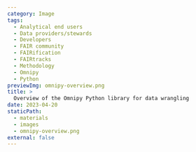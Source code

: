 ```yaml
---
category: Image
tags:
  - Analytical end users
  - Data providers/stewards
  - Developers
  - FAIR community
  - FAIRification
  - FAIRtracks
  - Methodology
  - Omnipy
  - Python
previewImg: omnipy-overview.png
title: >
  Overview of the Omnipy Python library for data wrangling
date: 2023-04-20
staticPath:
  - materials
  - images
  - omnipy-overview.png
external: false
---
```

